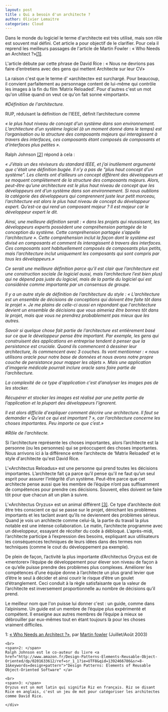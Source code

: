 ```yaml
---
layout: post
title : Qui a besoin d'un architecte ?
author: Olivier Lemaitre
categories: Cloud
---
```


Dans le monde du logiciel le terme d'architecte est très utilisé, mais son rôle est souvent mal défini.
Cet article a pour objectif de le clarifier. Pour cela il
reprend les meilleurs passages de l'article de Martin Fowler : « Who Needs an Architect ?»<a href='#footnote'>[1]</a>.

L'article débute par cette phrase de David Rice : « Nous ne devrions pas faire d’entretiens avec des gens qui mettent Architecte sur leur CV»

La raison c'est que le terme d' «architecte» est surchargé. 
Pour beaucoup, il convient parfaitement au personnage content de lui-même qui contrôle les images à la fin du film ‘Matrix Reloaded’.
Pour d'autres c'est un mot qu'on utilise quand on veut ce qu'on fait sonne «important».

#*Définition de l'architecture.*

RUP, réduisant la définition de l’IEEE, définit l’architecture comme 

_« le plus haut niveau de concept d’un système dans son environnement. 
L’architecture d’un système logiciel (à un moment donné dans le temps) est l’organisation ou la structure 
des composants majeurs qui interagissent à travers des interfaces, 
ces composants étant composés de composants et d’interfaces plus petites »._


Ralph Johnson <a href='#footnote'>[2]</a> répond à cela : 

_« J’étais un des réviseurs du standard IEEE, et j’ai inutilement argumenté que c'était une définition bugée. 
Il n’y a pas de "plus haut concept d’un système". Les clients ont d’ailleurs un concept différent des développeurs
et se moquent complètement de la structure des composants majeurs. 
Alors, peut-être qu’une architecture est le plus haut niveau de concept que les développeurs ont d’un système dans son environnement. 
Si nous oublions la catégorie des développeurs qui comprennent juste leur petit morceau, 
l’architecture est alors le plus haut niveau de concept du développeur expert. 
Qu’est-ce qui rend un composant majeur ? Il est majeur car le développeur expert le dit._

_Ainsi, une meilleure définition serait : « dans les projets qui réussissent, les développeurs experts 
possèdent une compréhension partagée de la conception du système. 
Cette compréhension partagée s’appelle l’architecture ».
Cette compréhension inclut la façon dont le système est divisé en composants et comment ils interagissent à travers des interfaces. 
Ces composants sont habituellement composés de composants plus petits, mais l’architecture inclut uniquement les composants qui sont compris 
par tous les développeurs.»_

_Ce serait une meilleure définition parce qu’il est clair que l’architecture est une construction sociale (le logiciel aussi, mais l’architecture l’est bien plus) 
qui ne dépend pas juste du logiciel, mais  de la partie du logiciel qui est considérée comme importante par un consensus de groupe._

_Il y a un autre style de définition de l’architecture du style : « L’architecture est un ensemble de décisions de conceptions qui doivent être faite tôt 
dans le projet ». Je me plains de celle-ci aussi en répondant que l'architecture devient un ensemble de décisions que vous aimeriez être bonnes tôt dans le projet, 
mais que vous ne prendrez  probablement pas mieux que les autres._

_Savoir si quelque chose fait partie de l’architecture est entièrement basé sur ce que le développeur pense être important. 
Par exemple, les gens qui construisent des applications en entreprise tendent à penser que la persistance est cruciale.
Quand ils commencent à dessiner leur architecture, ils commencent avec 3 couches. 
Ils vont mentionner : « nous utilisons oracle pour notre base de données et nous avons notre propre couche de persistance pour mapper les objets ».
Mais une application d’imagerie médicale pourrait inclure oracle sans faire partie de l’architecture._

_La complexité de ce type d'application c'est d’analyser les images pas de les stocker._

_Récupérer et stocker les images est réalisé par une petite partie de l’application et la plupart des développeurs l’ignorent._

_Il est alors difficile d'expliquer comment décrire une architecture. Il faut se demander « Qu'est ce qui est important ? », car
l’architecture concerne les choses importantes. Peu importe ce que c’est.»_

#*Rôle de l’architecte.*

Si l’architecture représente les choses importantes, alors l’architecte est la personne (ou les personnes) qui se préoccupent des choses importantes. 
Nous arrivons ici à la différence entre l’architecte de ‘Matrix Reloaded’ et le style d'architecte qu'est David Rice.

L'«Architectus Reloadus» est une personne qui prend toutes les décisions importantes. 
L’architecte fait ça parce qu’il pense qu'il ne faut qu’un seul esprit pour assurer l’intégrité d’un système.
Peut-être parce que cet architecte pense aussi que les membre de l’équipe n’ont pas suffisamment de compétences pour prendre ces décisions. 
Souvent, elles doivent se faire tôt pour que chacun ait un plan à suivre.

L'«Architectus Oryzus» est un animal différent <a href='#footnote'>[3]</a>. 
Ce type d’architecte doit être très conscient ce qui se passe sur le projet, dénichant les problèmes importants et les taclant avant qu’ils ne 
deviennent des problèmes sérieux.
Quand je vois un architecte comme celui-là, la partie du travail la plus notable est une intense collaboration. 
Le matin, l’architecte programme avec un développeur, essayant de récolter du code à débloqué. 
L’après-midi, l’architecte participe à l’expression des besoins, expliquant aux utilisateurs les conséquences techniques de leurs idées 
dans des termes non techniques (comme le cout du développement pa exemple).

De plein de façon, l’activité la plus importante d’Architectus Oryzus est de «mentorer» l’équipe de développement  pour élever son niveau de façon 
à ce qu’elle puisse prendre des problèmes plus complexes. 
Améliorer les compétences d’une équipe donne à l’architecte un plus grand levier que d’être 
le seul à décider et ainsi courir le risque d’être un goulet d’étranglement.
Ceci conduit à la règle satisfaisante que la valeur de l’architecte est inversement proportionnelle au nombre de décisions qu’il prend.

Le meilleur nom que l'on puisse lui donner c'est : un guide, comme dans l’alpinisme. 
Un guide est un membre de l’équipe plus expérimenté et compétent. Il enseigne aux autres membres de l’équipe à mieux se débrouiller 
par eux-mêmes tout en étant toujours là pour les choses vraiment difficiles.

<div class = 'footnote-list'>
	<div id = 'footnote'>
	<span>1: </span>
	<a href="http://martinfowler.com/ieeeSoftware/whoNeedsArchitect.pdf">« Who Needs an Architect ?»</a>, par <a href='http://martinfowler.com'>Martin fowler</a> (Juillet/Août 2003)

	<br>
	<span>2: </span>	    
	Ralph Johnson est le co-auteur du livre <a href="http://www.amazon.fr/Design-Patterns-Elements-Reusable-Object-Oriented/dp/0201633612/ref=sr_1_1?ie=UTF8&qid=1392466786&sr=8-1&keywords=design+pattern">"Design Patterns: Elements of Reusable Object-Oriented Software" </a>

	<br>
	<span>3: </span>	    
	Oryzus est un mot latin qui signifie Riz en français. Riz se disant Rice en anglais, c'est un jeu de mot pour catégoriser les architectes comme David Rice.
		    
	</div>
</div>
